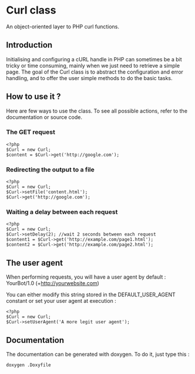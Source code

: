 Curl class
==========

An object-oriented layer to PHP curl functions.

Introduction
------------

Initialising and configuring a cURL handle in PHP can sometimes be a bit tricky
or time consuming, mainly when we just need to retrieve a simple page. The
goal of the Curl class is to abstract the configuration and error handling,
and to offer the user simple methods to do the basic tasks.

How to use it ?
---------------

Here are few ways to use the class. To see all possible actions, refer to the
documentation or source code.

### The GET request

    <?php
    $Curl = new Curl;
    $content = $Curl->get('http://google.com');

### Redirecting the output to a file

    <?php
    $Curl = new Curl;
    $Curl->setFile('content.html');
    $Curl->get('http://google.com');

### Waiting a delay between each request

    <?php
    $Curl = new Curl;
    $Curl->setDelay(2); //wait 2 seconds between each request
    $content1 = $Curl->get('http://example.com/page1.html');
    $content2 = $Curl->get('http://example.com/page2.html');

The user agent
--------------

When performing requests, you will have a user agent by default :
     YourBot/1.0 (+http://yourwebsite.com)

You can either modify this string stored in the DEFAULT_USER_AGENT constant or
set your user agent at execution :

    <?php
    $Curl = new Curl;
    $Curl->setUserAgent('A more legit user agent');

Documentation
-------------

The documentation can be generated with doxygen. To do it, just type this :

    doxygen .Doxyfile
